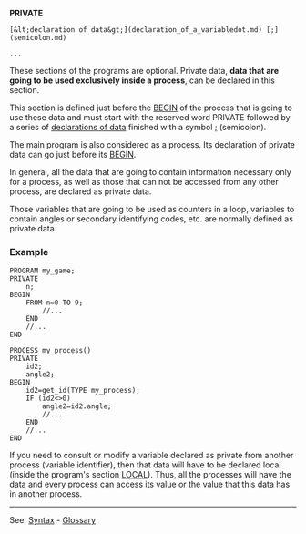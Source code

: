 **PRIVATE**

    [&lt;declaration of data&gt;](declaration_of_a_variabledot.md) [;](semicolon.md)

    ...

These sections of the programs are optional. Private data, **data that are going to be used exclusively inside a process**, can be declared in this section.

This section is defined just before the [BEGIN](begin.md) of the process that is going to use these data and must start with the reserved word PRIVATE
followed by a series of [declarations of data](declaration_of_a_variabledot.md) finished with a symbol [;](semicolon.md) (semicolon).

The main program is also considered as a process. Its declaration of private data can go just before its [BEGIN](begin.md).

In general, all the data that are going to contain information necessary only for a process, as well as those that can not be accessed from any other process, are declared as private data.

Those variables that are going to be used as counters in a loop, variables to contain angles or secondary identifying codes, etc. are normally defined as private data.

### Example
```
PROGRAM my_game;
PRIVATE
    n;
BEGIN
    FROM n=0 TO 9;
        //...
    END
    //...
END

PROCESS my_process()
PRIVATE
    id2;
    angle2;
BEGIN
    id2=get_id(TYPE my_process);
    IF (id2<>0)
        angle2=id2.angle;
        //...
    END
    //...
END
```


If you need to consult or modify a variable declared as private from another process (variable.identifier), then that data will have to be declared local (inside the program's section [LOCAL](declaration_of_local_datadot.md)). Thus, all the processes will have the data and every process can access its value or the value that this data has in another process.

---------------------------------------
See: [Syntax](syntax_of_a_programdot.md) - [Glossary](glossary_of_terms.md)

